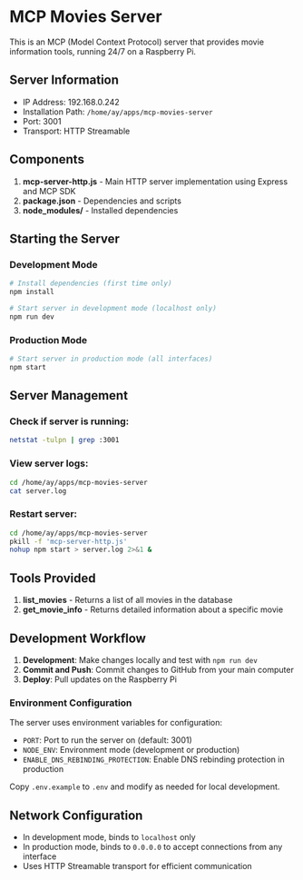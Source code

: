 # MCP Movies Server

This is an MCP (Model Context Protocol) server that provides movie information tools, running 24/7 on a Raspberry Pi.

## Server Information

- IP Address: 192.168.0.242
- Installation Path: `/home/ay/apps/mcp-movies-server`
- Port: 3001
- Transport: HTTP Streamable

## Components

1. **mcp-server-http.js** - Main HTTP server implementation using Express and MCP SDK
2. **package.json** - Dependencies and scripts
3. **node_modules/** - Installed dependencies

## Starting the Server

### Development Mode
```bash
# Install dependencies (first time only)
npm install

# Start server in development mode (localhost only)
npm run dev
```

### Production Mode
```bash
# Start server in production mode (all interfaces)
npm start
```

## Server Management

### Check if server is running:
```bash
netstat -tulpn | grep :3001
```

### View server logs:
```bash
cd /home/ay/apps/mcp-movies-server
cat server.log
```

### Restart server:
```bash
cd /home/ay/apps/mcp-movies-server
pkill -f 'mcp-server-http.js'
nohup npm start > server.log 2>&1 &
```

## Tools Provided

1. **list_movies** - Returns a list of all movies in the database
2. **get_movie_info** - Returns detailed information about a specific movie

## Development Workflow

1. **Development**: Make changes locally and test with `npm run dev`
2. **Commit and Push**: Commit changes to GitHub from your main computer
3. **Deploy**: Pull updates on the Raspberry Pi

### Environment Configuration

The server uses environment variables for configuration:
- `PORT`: Port to run the server on (default: 3001)
- `NODE_ENV`: Environment mode (development or production)
- `ENABLE_DNS_REBINDING_PROTECTION`: Enable DNS rebinding protection in production

Copy `.env.example` to `.env` and modify as needed for local development.

## Network Configuration

- In development mode, binds to `localhost` only
- In production mode, binds to `0.0.0.0` to accept connections from any interface
- Uses HTTP Streamable transport for efficient communication